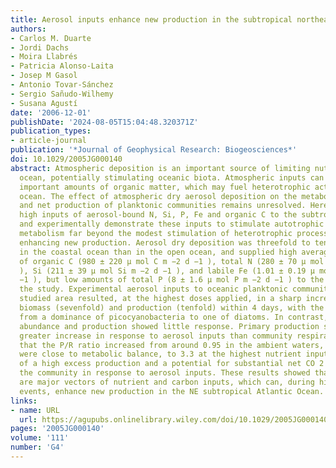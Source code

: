```yaml
---
title: Aerosol inputs enhance new production in the subtropical northeast Atlantic
authors:
- Carlos M. Duarte
- Jordi Dachs
- Moira Llabrés
- Patricia Alonso‐Laita
- Josep M Gasol
- Antonio Tovar‐Sánchez
- Sergio Sañudo‐Wilhemy
- Susana Agustí
date: '2006-12-01'
publishDate: '2024-08-05T15:04:48.320371Z'
publication_types:
- article-journal
publication: '*Journal of Geophysical Research: Biogeosciences*'
doi: 10.1029/2005JG000140
abstract: Atmospheric deposition is an important source of limiting nutrients to the
  ocean, potentially stimulating oceanic biota. Atmospheric inputs can also deliver
  important amounts of organic matter, which may fuel heterotrophic activity in the
  ocean. The effect of atmospheric dry aerosol deposition on the metabolic balance
  and net production of planktonic communities remains unresolved. Here we report
  high inputs of aerosol‐bound N, Si, P, Fe and organic C to the subtropical NE Atlantic
  and experimentally demonstrate these inputs to stimulate autotrophic abundance and
  metabolism far beyond the modest stimulation of heterotrophic processes, thereby
  enhancing new production. Aerosol dry deposition was threefold to tenfold higher
  in the coastal ocean than in the open ocean, and supplied high average (±SE) inputs
  of organic C (980 ± 220 μ mol C m −2 d −1 ), total N (280 ± 70 μ mol N m −2 d −1
  ), Si (211 ± 39 μ mol Si m −2 d −1 ), and labile Fe (1.01 ± 0.19 μ mol Fe m −2 d
  −1 ), but low amounts of total P (8 ± 1.6 μ mol P m −2 d −1 ) to the region during
  the study. Experimental aerosol inputs to oceanic planktonic communities from the
  studied area resulted, at the highest doses applied, in a sharp increase in phytoplankton
  biomass (sevenfold) and production (tenfold) within 4 days, with the community shifting
  from a dominance of picocyanobacteria to one of diatoms. In contrast, bacterial
  abundance and production showed little response. Primary production showed a much
  greater increase in response to aerosol inputs than community respiration did, so
  that the P/R ratio increased from around 0.95 in the ambient waters, where communities
  were close to metabolic balance, to 3.3 at the highest nutrient inputs, indicative
  of a high excess production and a potential for substantial net CO 2 removal by
  the community in response to aerosol inputs. These results showed that aerosol inputs
  are major vectors of nutrient and carbon inputs, which can, during high depositional
  events, enhance new production in the NE subtropical Atlantic Ocean.
links:
- name: URL
  url: https://agupubs.onlinelibrary.wiley.com/doi/10.1029/2005JG000140
pages: '2005JG000140'
volume: '111'
number: 'G4'
---
```

